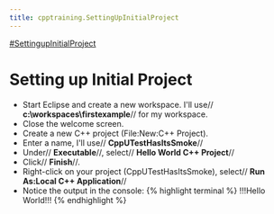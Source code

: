 ```yaml
---
title: cpptraining.SettingUpInitialProject
---
```

[#SettingupInitialProject]({{site.pagesurl}}/#SettingupInitialProject)
# Setting up Initial Project
* Start Eclipse and create a new workspace. I'll use// **c:\workspaces\firstexample**// for my workspace.
* Close the welcome screen.
* Create a new C++ project (File:New:C++ Project). 
* Enter a name, I'll use// **CppUTestHasItsSmoke**//
* Under// **Executable**//, select// **Hello World C++ Project**//
* Click// **Finish**//.
* Right-click on your project (CppUTestHasItsSmoke), select// **Run As:Local C++ Application**//
* Notice the output in the console:
{% highlight terminal %}
!!!Hello World!!!
{% endhighlight %}
